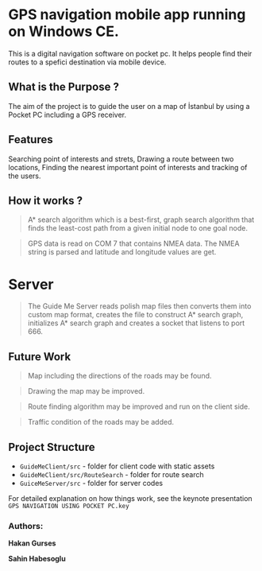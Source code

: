 # GPS navigation mobile app running on Windows CE.
This is a digital navigation software on pocket pc. It helps people find their routes to a spefici destination via mobile device.

## What is the Purpose ?
The aim of the project is to guide the user on a map of İstanbul by using a Pocket PC including a GPS receiver. 

## Features  
Searching point of interests and strets,
Drawing a route between two locations, 
Finding the nearest important point of interests  and  tracking of the users.


## How it works ?

> A* search algorithm which is a best-first, graph search algorithm that finds the least-cost path from a given initial node to one goal node.

> GPS data is read on COM 7  that contains NMEA data. The NMEA string is parsed and latitude and longitude values are get.

# Server

> The Guide Me Server reads polish map files then converts them into custom map format, creates the file to construct A* search graph, initializes A* search graph   and  creates a socket that listens to port 666.

## Future Work

> Map including the directions of the roads may be found.

> Drawing the map may be improved.

> Route finding algorithm may be improved and run on the client side.

> Traffic condition of the roads may be added.

## Project Structure

* `GuideMeClient/src` - folder for client code with static assets
* `GuideMeClient/src/RouteSearch` - folder for route search
* `GuiceMeServer/src` - folder for server codes

For detailed explanation on how things work, see the keynote presentation `GPS NAVIGATION USING POCKET PC.key`

### Authors:
  
**Hakan Gurses**
  
**Sahin Habesoglu**

